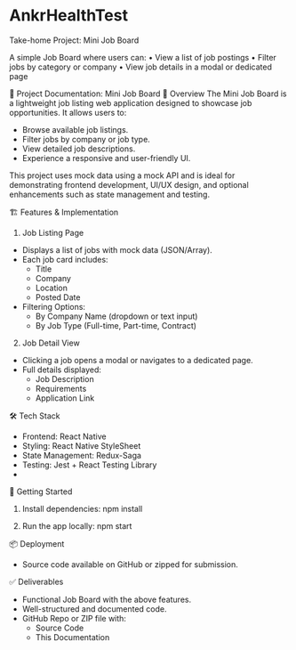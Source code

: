 # AnkrHealthTest
Take-home Project: Mini Job Board

A simple Job Board where users can:
•	View a list of job postings
•	Filter jobs by category or company
•	View job details in a modal or dedicated page
 
📘 Project Documentation: Mini Job Board
📌 Overview
The Mini Job Board is a lightweight job listing web application designed to showcase job opportunities. It allows users to:
- Browse available job listings.
- Filter jobs by company or job type.
- View detailed job descriptions.
- Experience a responsive and user-friendly UI.

This project uses mock data using a mock API and is ideal for demonstrating frontend development, UI/UX design, and optional enhancements such as state management and testing.

🏗️ Features & Implementation
1. Job Listing Page
- Displays a list of jobs with mock data (JSON/Array).
- Each job card includes:
  - Title
  - Company
  - Location
  - Posted Date
- Filtering Options:
  - By Company Name (dropdown or text input)
  - By Job Type (Full-time, Part-time, Contract)

2. Job Detail View
- Clicking a job opens a modal or navigates to a dedicated page.
- Full details displayed:
  - Job Description
  - Requirements
  - Application Link

🛠️ Tech Stack
- Frontend: React Native
- Styling: React Native StyleSheet
- State Management: Redux-Saga
- Testing: Jest + React Testing Library
- 
🚀 Getting Started
1. Install dependencies:
   npm install

2. Run the app locally:
   npm start

📦 Deployment
- Source code available on GitHub or zipped for submission.

✅ Deliverables
- Functional Job Board with the above features.
- Well-structured and documented code.
- GitHub Repo or ZIP file with:
  - Source Code
  - This Documentation

